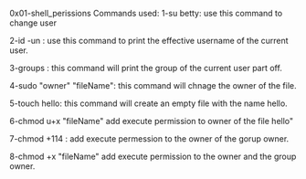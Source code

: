 0x01-shell_perissions Commands used:
1-su betty:
use this command to change user

2-id -un : 
use this command to print the effective username of the current user.

3-groups : 
this command will print the group of the current user part off.

4-sudo "owner" "fileName":
this command will chnage the owner of the file.

5-touch hello:
this command will create an empty file with the name hello.

6-chmod u+x "fileName"
add execute permission to owner of the file hello"

7-chmod +114 : 
add execute permession to the owner of the gorup owner.

8-chmod +x "fileName"
add execute permission to the owner and the group owner.
